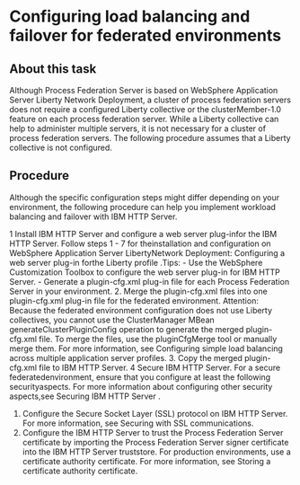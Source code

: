 # Configuring load balancing and failover for federated environments

## About this task

<!-- image -->

Although Process Federation Server is
based on WebSphere Application Server Liberty Network Deployment,
a cluster of process federation servers does not require a configured
Liberty collective or the clusterMember-1.0 feature
on each process federation server. While a Liberty collective can
help to administer multiple servers, it is not necessary for a cluster
of process federation servers. The following procedure assumes that
a Liberty collective is not configured.

## Procedure

Although the specific configuration steps might differ
depending on your environment, the following procedure can help you
implement workload balancing and failover with IBM HTTP Server.

1 Install IBM HTTP Server and configure a web server plug-infor the IBM HTTP Server. Follow steps 1 - 7 for theinstallation and configuration on WebSphere Application Server LibertyNetwork Deployment: Configuring a web server plug-in forthe Liberty profile .Tips:
    - Use the WebSphere Customization Toolbox to configure the web server
plug-in for IBM HTTP Server.
    - Generate a plugin-cfg.xml plug-in file for
each Process Federation Server in
your environment.
2. Merge the plugin-cfg.xml files into
one plugin-cfg.xml plug-in file for the federated
environment.  Attention: Because the federated
environment configuration does not use Liberty collectives, you cannot
use the ClusterManager MBean generateClusterPluginConfig operation
to generate the merged plugin-cfg.xml file.
To
merge the files, use the pluginCfgMerge tool or
manually merge them. For more information, see Configuring simple load balancing across
multiple application server profiles.
3. Copy the merged plugin-cfg.xml file
to IBM HTTP Server.
4 Secure IBM HTTP Server. For a secure federatedenvironment, ensure that you configure at least the following securityaspects. For more information about configuring other security aspects,see Securing IBM HTTP Server .

1. Configure the Secure Socket Layer (SSL) protocol on
IBM HTTP Server. For more information, see Securing with SSL communications.
2. Configure the IBM HTTP Server to trust the Process Federation Server certificate
by importing the Process Federation Server signer
certificate into the IBM HTTP Server truststore. For production
environments, use a certificate authority certificate. For more information,
see Storing a certificate authority certificate.